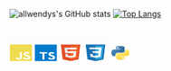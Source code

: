 ![allwendys's GitHub stats](https://github-readme-stats.vercel.app/api?username=allwendys&theme=dark&show_icons=true)
[![Top Langs](https://github-readme-stats.vercel.app/api/top-langs/?username=allwendys&theme=dark&layout=dark)](https://github.com/allwendys/github-readme-stats)
##
<div style="display: inline_block"><br>
  <img align="center" alt="wendy-Js" height="30" width="40" src="https://raw.githubusercontent.com/devicons/devicon/master/icons/javascript/javascript-plain.svg">
  <img align="center" alt="wendy-Ts" height="30" width="40" src="https://raw.githubusercontent.com/devicons/devicon/master/icons/typescript/typescript-plain.svg">
  <img align="center" alt="wendy-HTML" height="30" width="40" src="https://raw.githubusercontent.com/devicons/devicon/master/icons/html5/html5-original.svg">
  <img align="center" alt="wendy-CSS" height="30" width="40" src="https://raw.githubusercontent.com/devicons/devicon/master/icons/css3/css3-original.svg">
  <img align="center" alt="wendy-Python" height="30" width="40" src="https://raw.githubusercontent.com/devicons/devicon/master/icons/python/python-original.svg">
</div>

